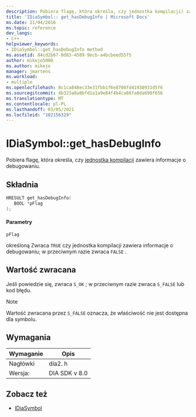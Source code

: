 ```yaml
---
description: Pobiera flagę, która określa, czy jednostka kompilacji) zawiera informacje o debugowaniu.
title: 'IDiaSymbol:: get_hasDebugInfo | Microsoft Docs'
ms.date: 11/04/2016
ms.topic: reference
dev_langs:
- C++
helpviewer_keywords:
- IDiaSymbol::get_hasDebugInfo method
ms.assetid: 84cd2b67-0d83-4589-9ecb-a4bcbeed55f5
author: mikejo5000
ms.author: mikejo
manager: jmartens
ms.workload:
- multiple
ms.openlocfilehash: 8c1ca848ec33e31fbb1f6e8708fd41930931d5f6
ms.sourcegitcommit: 4b323a8a8bfd1a1a9e84f4b4ca88fa8da690f656
ms.translationtype: MT
ms.contentlocale: pl-PL
ms.lasthandoff: 03/05/2021
ms.locfileid: "102156329"
---
```

# <a name="idiasymbolget_hasdebuginfo"></a>IDiaSymbol::get_hasDebugInfo
Pobiera flagę, która określa, czy [jednostka kompilacji](../../debugger/debug-interface-access/compiland.md) zawiera informacje o debugowaniu.

## <a name="syntax"></a>Składnia

```C++
HRESULT get_hasDebugInfo(
   BOOL *pFlag
);
```

#### <a name="parameters"></a>Parametry
 `pFlag`

określoną Zwraca `TRUE` czy jednostka kompilacji zawiera informacje o debugowaniu; w przeciwnym razie zwraca `FALSE` .

## <a name="return-value"></a>Wartość zwracana
 Jeśli powiedzie się, zwraca `S_OK` ; w przeciwnym razie zwraca `S_FALSE` lub kod błędu.

> [!NOTE]
> Wartość zwracana przez `S_FALSE` oznacza, że właściwość nie jest dostępna dla symbolu.

## <a name="requirements"></a>Wymagania

|Wymaganie|Opis|
|-----------------|-----------------|
|Nagłówki|dia2. h|
|Wersja:|DIA SDK v 8.0|

## <a name="see-also"></a>Zobacz też
- [IDiaSymbol](../../debugger/debug-interface-access/idiasymbol.md)
